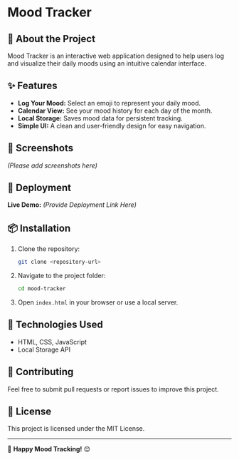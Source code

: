 # Mood Tracker

## 📌 About the Project

Mood Tracker is an interactive web application designed to help users log and visualize their daily moods using an intuitive calendar interface.

## ✨ Features

- **Log Your Mood:** Select an emoji to represent your daily mood.
- **Calendar View:** See your mood history for each day of the month.
- **Local Storage:** Saves mood data for persistent tracking.
- **Simple UI:** A clean and user-friendly design for easy navigation.

## 📸 Screenshots

_(Please add screenshots here)_

## 🚀 Deployment

**Live Demo:** _(Provide Deployment Link Here)_

## 📦 Installation

1. Clone the repository:
   ```bash
   git clone <repository-url>
   ```
2. Navigate to the project folder:
   ```bash
   cd mood-tracker
   ```
3. Open `index.html` in your browser or use a local server.

## 🔧 Technologies Used

- HTML, CSS, JavaScript
- Local Storage API

## 🤝 Contributing

Feel free to submit pull requests or report issues to improve this project.

## 📜 License

This project is licensed under the MIT License.

---

🚀 **Happy Mood Tracking!** 😊
